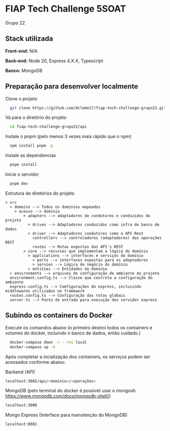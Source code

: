
# FIAP Tech Challenge 5SOAT

Grupo 22
## Stack utilizada

**Front-end:** N/A

**Back-end:** Node 20, Express 4.X.X, Typescript

**Banco:** MongoDB



## Preparação para desenvolver localmente

Clone o projeto

```bash
  git clone https://github.com/dcleme17/fiap-tech-challenge-grupo22.git
```

Vá para o diretório do projeto

```bash
  cd fiap-tech-challenge-grupo22/api
```

Instale o pnpm (pelo menos 3 vezes mais rápido que o npm)

```bash
  npm install pnpm -g
```

Instale as dependencias

```bash
  pnpm install
```

Inicie o servidor

```bash
  pnpm dev
```

Estrutura de diretórios do projeto

    > src
      > domains --> Todos os domínios mapeados
        > acesso --> domínio
            > adapters --> adaptadores de condutores e conduzidos do projeto 
              > driven --> Adaptadores conduzidos como infra de banco de dados
              > driver --> Adaptadores condutores como a API Rest
                controllers --> controladores (adaptadores) das operações REST
                routes --> Rotas expostas das API's REST
            > core --> recursos que implementam a lógica do domínio
              > applications --> interfaces e serviços do domínio
                > ports --> interfaces expostas para os adaptadores
                > servies --> Lógica de negócio do domínio
              > entities --> Entidades do domínio
      > environments --> arquivos de configuração de ambiente do projeto
      environment.config.ts --> Classe que controla a configuração do ambiente
      express.config.ts --> Comfigurações do express, inclusindo middlewares utilizados no framework
      routes.config.ts --> Configuração das rotas globais
      server.ts --> Ponto de entrada para execução dos servidor express


## Subindo os containers do Docker

Execute os comandos abaixo (o primeiro destroi todos os containers e volumes do docker, incluindo o banco de dados, então cuidado.)

```bash
  docker-compose down -v --rmi local
  docker-compose up -d
```

Após completar a incialização dos containers, os serviços podem ser acessados conforme abaixo:

Backend (API)
```bash
localhost:3002/api/<dominio>/<operações>
```
MongoDB (pelo terminal do docker é possível usar o mongosh https://www.mongodb.com/docs/mongodb-shell/)
```bash
localhost:3000
```
Mongo Express (Interface para manutenção do MongoDB)
```bash
localhost:8081 
```